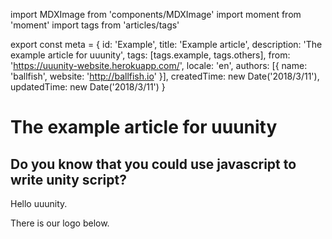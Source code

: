 import MDXImage from 'components/MDXImage'
import moment from 'moment'
import tags from 'articles/tags'

export const meta = {
  id: 'Example',
  title: 'Example article',
  description: 'The example article for uuunity',
  tags: [tags.example, tags.others],
  from: 'https://uuunity-website.herokuapp.com/',
  locale: 'en',
  authors: [{
    name: 'ballfish',
    website: 'http://ballfish.io'
  }],
  createdTime: new Date('2018/3/11'),
  updatedTime: new Date('2018/3/11')
}


# The example article for uuunity

## Do you know that you could use javascript to write unity script?

Hello uuunity.

There is our logo below.

<MDXImage folderName="Example" fileName="Logo.png" alt="logo" />
